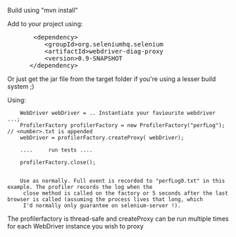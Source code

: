 Build using "mvn install"

Add to your project using:

<pre>
       &lt;dependency>
          &lt;groupId>org.seleniumhq.selenium</groupId>
          &lt;artifactId>webdriver-diag-proxy</artifactId>
          &lt;version>0.9-SNAPSHOT</version>
      &lt;/dependency>
</pre>

Or just get the jar file from the target folder if you're using a lesser build system ;)


Using:

        WebDriver webDriver = .. Instantiate your faviourite webdriver ...;
        ProfilerFactory profilerFactory = new ProfilerFactory("perfLog");  // <number>.txt is appended
        webDriver = profilerFactory.createProxy( webDriver);

        ....     run tests ....

        profilerFactory.close();


        Use as normally. Full event is recorded to "perfLog0.txt" in this example. The profiler records the log when the
         close method is called on the factory or 5 seconds after the last browser is called (assuming the process lives that long, which
         I'd normally only guarantee on selenium-server !).


The profilerfactory is thread-safe and createProxy can be run multiple times for each WebDriver instance you wish to proxy
